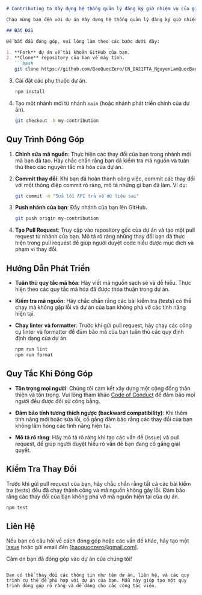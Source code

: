 ```markdown
# Contributing to Xây dựng hệ thống quản lý đăng ký giờ nhiệm vụ của giảng viên Khoa Kỹ thuật và Công nghệ (Phân hệ: giờ giảng)

Chào mừng bạn đến với dự án Xây dựng hệ thống quản lý đăng ký giờ nhiệm vụ của giảng viên Khoa Kỹ thuật và Công nghệ (Phân hệ: giờ giảng)! Chúng tôi rất vui khi bạn muốn đóng góp vào dự án này. Để giúp chúng ta duy trì một cộng đồng phát triển hiệu quả và thân thiện, vui lòng làm theo các bước sau đây khi đóng góp.

## Bắt Đầu

Để bắt đầu đóng góp, vui lòng làm theo các bước dưới đây:

1. **Fork** dự án về tài khoản GitHub của bạn.
2. **Clone** repository của bạn về máy tính.
   ```bash
   git clone https://github.com/BaoQuocZero/CN_DA21TTA_NguyenLamQuocBao_PCGD_JavaScript.git
   ```
3. Cài đặt các phụ thuộc dự án.
   ```bash
   npm install
   ```

4. Tạo một nhánh mới từ nhánh `main` (hoặc nhánh phát triển chính của dự án).
   ```bash
   git checkout -b my-contribution
   ```

## Quy Trình Đóng Góp

1. **Chỉnh sửa mã nguồn**: Thực hiện các thay đổi của bạn trong nhánh mới mà bạn đã tạo. Hãy chắc chắn rằng bạn đã kiểm tra mã nguồn và tuân thủ theo các nguyên tắc mã hóa của dự án.

2. **Commit thay đổi**: Khi bạn đã hoàn thành công việc, commit các thay đổi với một thông điệp commit rõ ràng, mô tả những gì bạn đã làm. Ví dụ:
   ```bash
   git commit -m "Sửa lỗi API trả về dữ liệu sai"
   ```

3. **Push nhánh của bạn**: Đẩy nhánh của bạn lên GitHub.
   ```bash
   git push origin my-contribution
   ```

4. **Tạo Pull Request**: Truy cập vào repository gốc của dự án và tạo một pull request từ nhánh của bạn. Mô tả rõ ràng những thay đổi bạn đã thực hiện trong pull request để giúp người duyệt code hiểu được mục đích và phạm vi thay đổi.

## Hướng Dẫn Phát Triển

- **Tuân thủ quy tắc mã hóa**: Hãy viết mã nguồn sạch sẽ và dễ hiểu. Thực hiện theo các quy tắc mã hóa đã được thỏa thuận trong dự án.
  
- **Kiểm tra mã nguồn**: Hãy chắc chắn rằng các bài kiểm tra (tests) có thể chạy mà không gặp lỗi và dự án của bạn không phá vỡ các tính năng hiện tại.

- **Chạy linter và formatter**: Trước khi gửi pull request, hãy chạy các công cụ linter và formatter để đảm bảo mã của bạn tuân thủ các quy định định dạng của dự án.
  ```bash
  npm run lint
  npm run format
  ```

## Quy Tắc Khi Đóng Góp

- **Tôn trọng mọi người**: Chúng tôi cam kết xây dựng một cộng đồng thân thiện và tôn trọng. Vui lòng tham khảo [Code of Conduct](./CODE_OF_CONDUCT.md) để đảm bảo mọi người đều được đối xử công bằng.

- **Đảm bảo tính tương thích ngược (backward compatibility)**: Khi thêm tính năng mới hoặc sửa lỗi, cố gắng đảm bảo rằng các thay đổi của bạn không làm hỏng các tính năng hiện tại.

- **Mô tả rõ ràng**: Hãy mô tả rõ ràng khi tạo các vấn đề (issue) và pull request, để giúp người duyệt hiểu rõ vấn đề bạn đang cố gắng giải quyết.

## Kiểm Tra Thay Đổi

Trước khi gửi pull request của bạn, hãy chắc chắn rằng tất cả các bài kiểm tra (tests) đều đã chạy thành công và mã nguồn không gây lỗi. Đảm bảo rằng các thay đổi của bạn không phá vỡ mã nguồn hiện tại của dự án.

```bash
npm test
```

## Liên Hệ

Nếu bạn có câu hỏi về cách đóng góp hoặc các vấn đề khác, hãy tạo một [Issue](https://github.com/BaoQuocZero/CN_DA21TTA_NguyenLamQuocBao_PCGD_JavaScript/issues) hoặc gửi email đến [baoquoczero@gmail.com].

Cảm ơn bạn đã đóng góp vào dự án của chúng tôi!

```

Bạn có thể thay đổi các thông tin như tên dự án, liên hệ, và các quy trình cụ thể để phù hợp với dự án của bạn. Mẫu này giúp tạo một quy trình đóng góp rõ ràng và dễ dàng cho các cộng tác viên.